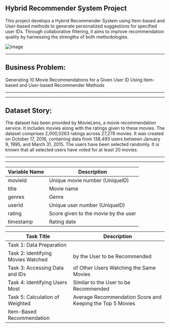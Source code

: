 ## Hybrid Recommender System Project
 This project develops a Hybrid Recommender System using Item-based and User-based methods to generate personalized suggestions for specified user IDs. Through collaborative filtering, it aims to improve recommendation quality by harnessing the strengths of both methodologies.


![image](https://i.insider.com/5581afcf69bedd822f53bd2a?width=1000&format=jpeg&auto=webp)


 **************************
## Business Problem:
Generating 10 Movie Recommendations for a Given User ID Using Item-based and User-based Recommender Methods
 **************************

 **************************
## Dataset Story:

The dataset has been provided by MovieLens, a movie recommendation service.
 It includes movies along with the ratings given to these movies.
The dataset comprises 2,000,0263 ratings across 27,278 movies.
It was created on October 17, 2016, containing data from 138,493 users between January 9, 1995, and March 31, 2015.
The users have been selected randomly. It is known that all selected users have voted for at least 20 movies.
 **************************

 **************************


| Variable Name       | Description                                        |
| --------------------|----------------------------------------------------|
| movieId             | Unique movie number (UniqueID)                     |
| title               | Movie name                                         |
| genres              | Genre                                              |
| userId              | Unique user number (UniqueID)                      |
| rating              | Score given to the movie by the user              |
| timestamp           | Rating date                                        |


| Task Title                           | Description                                                                                                           |
| ------------------------------------ | --------------------------------------------------------------------------------------------------------------------- |
| Task 1: Data Preparation             |                                                                                                                       |
| Task 2: Identifying Movies Watched   | by the User to be Recommended                                                                                          |
| Task 3: Accessing Data and IDs       | of Other Users Watching the Same Movies                                                                                |
| Task 4: Identifying Users Most       | Similar to the User to be Recommended                                                                                  |
| Task 5: Calculation of Weighted      | Average Recommendation Score and Keeping the Top 5 Movies                                                             |
| Item-Based Recommendation            |                                                                                                                       |
